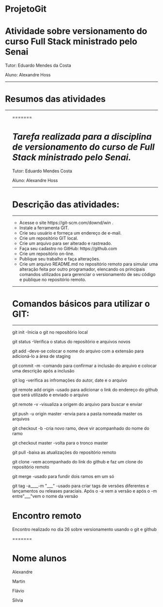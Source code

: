 # ProjetoGit

<h1>Atividade sobre versionamento do curso Full Stack ministrado pelo Senai</h1>
	<p>Tutor: Eduardo Mendes da Costa</p>
	<p>Aluno: Alexandre Hoss</p>
<hr></hr>
<h1>Resumos das atividades</h1>
<hr></hr>
	<ul>
=======
<h1><b><i>Tarefa realizada para a disciplina de versionamento do curso de Full Stack ministrado pelo Senai.</b></i></h1>
	<p>Tutor: Eduardo Mendes Costa</p>
	<p>Aluno: Alexandre Hoss</p>
	<hr></hr>
	<h1>Descrição das atividades:</h1>
	<hr></hr>
		<ul>
		<li>Acesse o site https://git-scm.com/downd/win .
		<li>Instale a ferramenta GIT.
		<li>Crie seu usuário e forneça um endereço de e-mail.
		<li>Crie um repositório GIT local.
		<li>Crie um arquivo para ser alterado e rastreado.
		<li>Faça seu cadastro no GitHub: https://github.com 
		<li>Crie um repositório on-line.
		<li>Publique seu trabalho e faça alterações.
		<li>Crie um arquivo README.md no repositório remoto para simular uma alteração feita por outro programador, elencando os principais comandos utilizados para gerenciar o versionamento de seu código e publique no repositório remoto.</ul>

<hr></hr>
<h1>Comandos básicos para utilizar o GIT:</h1>
<hr></hr>
<p>git init					-Inicia o git no repositório local</p>
<p>git status				-Verifica o status do repositório e arquivos novos
<p>git add					-deve-se colocar o nome do arquivo com a extensão para adicioná-lo a área de staging</p>
<p>git commit -m				-comando para confirmar a inclusão do arquivo e colocar uma descrição após a inclusão</p>
<p>git log					-verifica as infromações do autor, date e o arquivo</p>
<p>git remote add origin		-usado para adicionar o link do endereço do github que será utilizado e enviado o arquivo</p>
<p>git remote -v				-visualiza a origem do arquivo para buscar e enviar</p>
<p>git push -u origin master		-envia para a pasta nomeada master os arquivos</p>
<p>git checkout -b			-cria novo ramo, deve vir acompanhado do nome do ramo</p>
<p>git checkout master			-volta para o tronco master</p>
<p>git pull					-baixa as atualizações do repositório remoto</p>
<p>git clone				-vem acompanhado do link do github e faz um clone do repositório remoto</p>
<p>git merge				-usado para fundir dois ramos em um só
<p>git tag -a____-m "___"		-usado para criar tags de versões diferentes e lançamentos ou releases paraciais. Após o -a vem a versão e após o -m entre"___"vem o nome da versão</p>



<h1>Encontro remoto</h1>
<p>Encontro realizado no dia 26 sobre versionamento usando o git e github</p>
=======
<h1>Nome alunos</h1>
<p>Alexandre</p>
<p>Martin</p>
<p>Flávio</p>
<p>Silvia</p>


